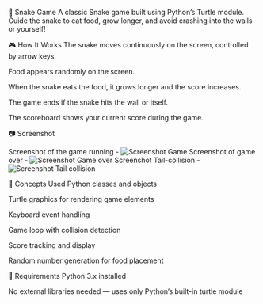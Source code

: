 🐍 Snake Game
A classic Snake game built using Python’s Turtle module. Guide the snake to eat food, grow longer, and avoid crashing into the walls or yourself!

🎮 How It Works
The snake moves continuously on the screen, controlled by arrow keys.

Food appears randomly on the screen.

When the snake eats the food, it grows longer and the score increases.

The game ends if the snake hits the wall or itself.

The scoreboard shows your current score during the game.

📷 Screenshot

Screenshot of the game running - ![Screenshot Game](https://github.com/user-attachments/assets/01a3ad1f-fa07-4af0-a8e4-3c640fea99ce)
Screenshot of game over - ![Screenshot Game over](https://github.com/user-attachments/assets/ab2e5ecb-364e-4ee6-8944-f8c496ec1fd2)
Screenshot Tail-collision - ![Screenshot Tail collision](https://github.com/user-attachments/assets/0e65bd56-8b96-4887-a325-30aa06894b53)

 


🧠 Concepts Used
Python classes and objects

Turtle graphics for rendering game elements

Keyboard event handling

Game loop with collision detection

Score tracking and display

Random number generation for food placement

🧰 Requirements
Python 3.x installed

No external libraries needed — uses only Python’s built-in turtle module
